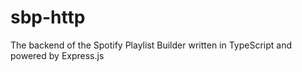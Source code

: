 # sbp-http
The backend of the Spotify Playlist Builder written in TypeScript and powered by Express.js
